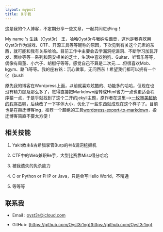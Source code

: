 ```yaml
---
layout: mypost
title: 关于我
---
```


这是我的个人博客，不定期分享一些文章，一起共同进步ing！

My name 's 生蚝（Oyst3r） 王，哈哈Oyst3r与我姓名谐音，这也是我喜欢用Oyst3r作为游戏、CTF、开源工具等等昵称的原因，下次见到有关这个元素的东西，就可能和我有关系哈哈。目前工作中主要会去学漏洞挖漏洞、不断学习加瓦开发、面纱等等一系列和网安相关的芝士，生活中喜欢狗狗、Guitar、听音乐等等，偶像有周董、小六子、胡椒仔等等，感觉自己不算是二次元......但很喜欢Mob、kgym、路飞等等。我的座右铭：沉心做事，无问西东！希望我们都可以拥有一个亿（bushi

原先我的博客在Wordpress上面，以前就喜欢炫酷的、功能多的哈哈，但现在也没有精力顾及那么多了，觉得直接把Markdown给转成Html省力一点也更适合程序猿一点，于是乎就找到了这个二开的jekyll主题，原作者在这里-->[一枚审美超绝的程序员鸭](https://github.com/TMaize/tmaize-blog/)，后续改了一下字体大小，优化了一些东西就成现在这个样子了。目前也是在搬迁博客ing，推荐一个超绝的工具[wordpress-export-to-markdown](https://github.com/lonekorean/wordpress-export-to-markdown)，搬迁博客简直不要太方便！

## 相关技能

1. Yakit教主&古希腊掌管Burp的神&漏洞挖掘机

2. CTF中的Web兼职Re手，大型比赛靠Misc得分哈哈

3. 被我遗失的免杀能力

4. C or Python or PHP or Java，只是会写Hello World，不精通

5. 等等等

## 联系我

- Email&nbsp;: [oyst3r@icloud.com](mailto:oyst3r@icloud.com)

- GitHub: [https://github.com/Oyst3r1ng](https://github.com/Oyst3r1ng)
